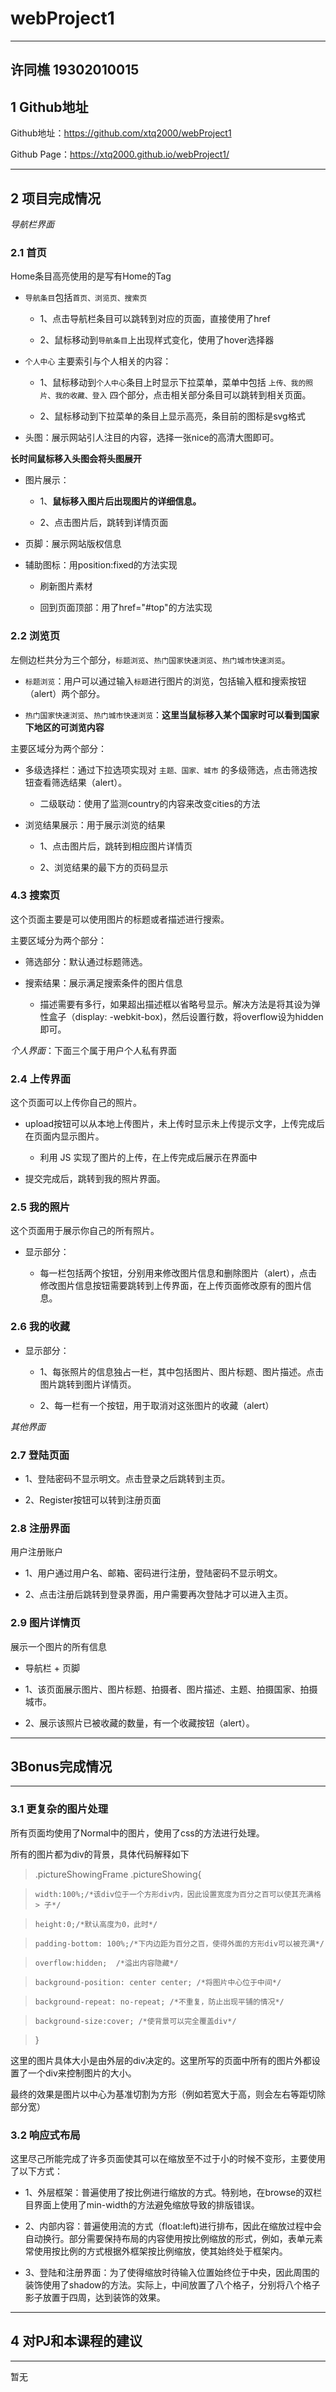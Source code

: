 ﻿# webProject1
---
许同樵 19302010015
---
## 1 Github地址
Github地址：https://github.com/xtq2000/webProject1

Github Page：https://xtq2000.github.io/webProject1/

---
## 2 项目完成情况

*导航栏界面*

### 2.1 首页

Home条目高亮使用的是写有Home的Tag

  - `导航条目`包括`首页、浏览页、搜索页`

    - 1、点击导航栏条目可以跳转到对应的页面，直接使用了href

    - 2、鼠标移动到`导航条目`上出现样式变化，使用了hover选择器

  - `个人中心` 主要索引与个人相关的内容：

    - 1、鼠标移动到`个人中心`条目上时显示下拉菜单，菜单中包括 `上传、我的照片、我的收藏、登入` 四个部分，点击相关部分条目可以跳转到相关页面。

    - 2、鼠标移动到下拉菜单的条目上显示高亮，条目前的图标是svg格式

- 头图：展示网站引人注目的内容，选择一张nice的高清大图即可。

**长时间鼠标移入头图会将头图展开**

- 图片展示：

  - 1、**鼠标移入图片后出现图片的详细信息。**

  - 2、点击图片后，跳转到详情页面

- 页脚：展示网站版权信息

- 辅助图标：用position:fixed的方法实现

  - 刷新图片素材

  - 回到页面顶部：用了href="#top"的方法实现

### 2.2 浏览页

左侧边栏共分为三个部分，`标题浏览`、`热门国家快速浏览`、`热门城市快速浏览`。

- `标题浏览`：用户可以通过输入`标题`进行图片的浏览，包括输入框和搜索按钮（alert）两个部分。

- `热门国家快速浏览`、`热门城市快速浏览`：**这里当鼠标移入某个国家时可以看到国家下地区的可浏览内容**

主要区域分为两个部分：

- 多级选择栏：通过下拉选项实现对 `主题、国家、城市` 的多级筛选，点击筛选按钮查看筛选结果（alert）。

  - 二级联动：使用了监测country的内容来改变cities的方法

- 浏览结果展示：用于展示浏览的结果

  - 1、点击图片后，跳转到相应图片详情页

  - 2、浏览结果的最下方的页码显示

### 4.3 搜索页

这个页面主要是可以使用图片的标题或者描述进行搜索。

主要区域分为两个部分：

- 筛选部分：默认通过标题筛选。

- 搜索结果：展示满足搜索条件的图片信息

  - 描述需要有多行，如果超出描述框以省略号显示。解决方法是将其设为弹性盒子（display: -webkit-box)，然后设置行数，将overflow设为hidden即可。  

*个人界面*：下面三个属于用户个人私有界面

### 2.4 上传界面

这个页面可以上传你自己的照片。

- upload按钮可以从本地上传图片，未上传时显示未上传提示文字，上传完成后在页面内显示图片。

  - 利用 JS 实现了图片的上传，在上传完成后展示在界面中

- 提交完成后，跳转到我的照片界面。

### 2.5 我的照片

这个页面用于展示你自己的所有照片。

- 显示部分：

  - 每一栏包括两个按钮，分别用来修改图片信息和删除图片（alert），点击修改图片信息按钮需要跳转到上传界面，在上传页面修改原有的图片信息。

### 2.6 我的收藏

- 显示部分：

  - 1、每张照片的信息独占一栏，其中包括图片、图片标题、图片描述。点击图片跳转到图片详情页。

  - 2、每一栏有一个按钮，用于取消对这张图片的收藏（alert）

*其他界面*

### 2.7 登陆页面

- 1、登陆密码不显示明文。点击登录之后跳转到主页。

- 2、Register按钮可以转到注册页面

### 2.8 注册界面

用户注册账户

- 1、用户通过用户名、邮箱、密码进行注册，登陆密码不显示明文。

- 2、点击注册后跳转到登录界面，用户需要再次登陆才可以进入主页。

### 2.9 图片详情页

展示一个图片的所有信息

- 导航栏 + 页脚

- 1、该页面展示图片、图片标题、拍摄者、图片描述、主题、拍摄国家、拍摄城市。

- 2、展示该照片已被收藏的数量，有一个收藏按钮（alert）。

---

## 3Bonus完成情况

---

### 3.1 更复杂的图片处理

所有页面均使用了Normal中的图片，使用了css的方法进行处理。

所有的图片都为div的背景，具体代码解释如下

> .pictureShowingFrame .pictureShowing{

>     width:100%;/*该div位于一个方形div内，因此设置宽度为百分之百可以使其充满格> 子*/

>     height:0;/*默认高度为0，此时*/

>     padding-bottom: 100%;/*下内边距为百分之百，使得外面的方形div可以被充满*/

>     overflow:hidden;  /*溢出内容隐藏*/

>     background-position: center center; /*将图片中心位于中间*/

>     background-repeat: no-repeat; /*不重复，防止出现平铺的情况*/

>     background-size:cover; /*使背景可以完全覆盖div*/

> }

这里的图片具体大小是由外层的div决定的。这里所写的页面中所有的图片外都设置了一个div来控制图片的大小。

最终的效果是图片以中心为基准切割为方形（例如若宽大于高，则会左右等距切除部分宽）

### 3.2 响应式布局

这里尽己所能完成了许多页面使其可以在缩放至不过于小的时候不变形，主要使用了以下方式：

- 1、外层框架：普遍使用了按比例进行缩放的方式。特别地，在browse的双栏目界面上使用了min-width的方法避免缩放导致的排版错误。

- 2、内部内容：普遍使用流的方式（float:left)进行排布，因此在缩放过程中会自动换行。部分需要保持布局的内容使用按比例缩放的形式，例如，表单元素常使用按比例的方式根据外框架按比例缩放，使其始终处于框架内。

- 3、登陆和注册界面：为了使得缩放时待输入位置始终位于中央，因此周围的装饰使用了shadow的方法。实际上，中间放置了八个格子，分别将八个格子影子放置于四周，达到装饰的效果。

---

## 4 对PJ和本课程的建议

---

暂无